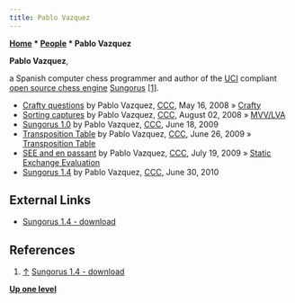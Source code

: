 ```yaml
---
title: Pablo Vazquez
---
```

**[Home](Home "Home") \* [People](People "People") \* Pablo Vazquez**


**Pablo Vazquez**,  

a Spanish computer chess programmer and author of the [UCI](UCI "UCI") compliant [open source chess engine](Category:Open_Source "Category:Open Source") [Sungorus](Sungorus "Sungorus") <a id="cite-note-1" href="#cite-ref-1">[1]</a>.






* [Crafty questions](http://www.talkchess.com/forum/viewtopic.php?t=21194) by Pablo Vazquez, [CCC](CCC "CCC"), May 16, 2008 » [Crafty](Crafty "Crafty")
* [Sorting captures](http://www.talkchess.com/forum/viewtopic.php?t=22755) by Pablo Vazquez, [CCC](CCC "CCC"), August 02, 2008 » [MVV/LVA](MVV-LVA "MVV-LVA")
* [Sungorus 1.0](http://www.talkchess.com/forum/viewtopic.php?t=28490) by Pablo Vazquez, [CCC](CCC "CCC"), June 18, 2009
* [Transposition Table](http://www.talkchess.com/forum/viewtopic.php?t=28652) by Pablo Vazquez, [CCC](CCC "CCC"), June 26, 2009 » [Transposition Table](Transposition_Table "Transposition Table")
* [SEE and en passant](http://www.talkchess.com/forum/viewtopic.php?t=29018) by Pablo Vazquez, [CCC](CCC "CCC"), July 19, 2009 » [Static Exchange Evaluation](Static_Exchange_Evaluation "Static Exchange Evaluation")
* [Sungorus 1.4](http://www.talkchess.com/forum/viewtopic.php?t=35217) by Pablo Vazquez, [CCC](CCC "CCC"), June 30, 2010


## External Links


* [Sungorus 1.4 - download](https://sites.google.com/site/sungorus/)


## References


1. <a id="cite-ref-1" href="#cite-note-1">↑</a> [Sungorus 1.4 - download](https://sites.google.com/site/sungorus/)

**[Up one level](People "People")**







 
